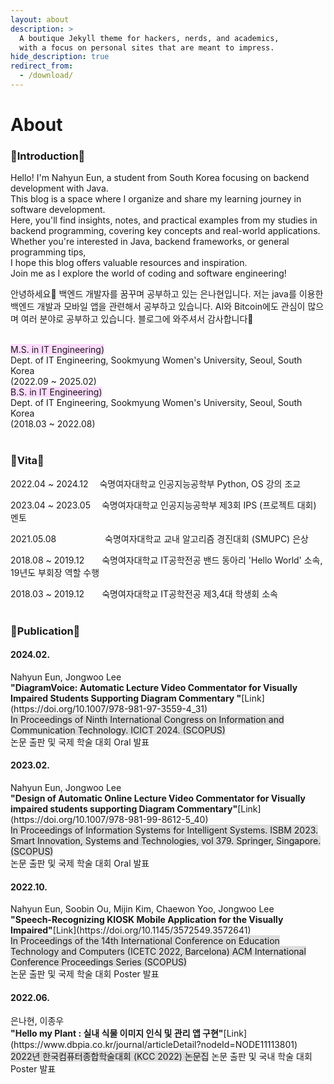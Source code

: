 ```yaml
---
layout: about
description: >
  A boutique Jekyll theme for hackers, nerds, and academics,
  with a focus on personal sites that are meant to impress.
hide_description: true
redirect_from:
  - /download/
---
```


# About

<!--author-->

<h3>🩷Introduction🩷</h3>

Hello! I'm Nahyun Eun, a student from South Korea focusing on backend development with Java. <br>
This blog is a space where I organize and share my learning journey in software development. <br>
Here, you'll find insights, notes, and practical examples from my studies in backend programming, covering key concepts and real-world applications. <br>
Whether you're interested in Java, backend frameworks, or general programming tips, <br>
I hope this blog offers valuable resources and inspiration. <br>
Join me as I explore the world of coding and software engineering!<br>

안녕하세요👋 백엔드 개발자를 꿈꾸며 공부하고 있는 은나현입니다.
저는 java를 이용한 백엔드 개발과 모바일 앱을 관련해서 공부하고 있습니다.
AI와 Bitcoin에도 관심이 많으며 여러 분야로 공부하고 있습니다.
블로그에 와주셔서 감사합니다🤗<br><br>

<span style="background-color:#FFDDFF">M.S. in IT Engineering)</span> <br>
Dept. of IT Engineering, Sookmyung Women's University, Seoul, South Korea <br>
(2022.09 ~ 2025.02) <br>
<span style="background-color:#FFDDFF">B.S. in IT Engineering)</span> <br>
Dept. of IT Engineering, Sookmyung Women's University, Seoul, South Korea <br>
(2018.03 ~ 2022.08) <br><br>


<h3>🔹Vita🔹</h3>

2022.04 ~ 2024.12	　숙명여자대학교 인공지능공학부 Python, OS 강의 조교 <br>

2023.04 ~ 2023.05	　숙명여자대학교 인공지능공학부 제3회 IPS (프로젝트 대회) 멘토 <br>

2021.05.08 　　　　　 숙명여자대학교 교내 알고리즘 경진대회 (SMUPC) 은상	<br>

2018.08 ~ 2019.12　　숙명여자대학교 IT공학전공 밴드 동아리 'Hello World' 소속, 19년도 부회장 역할 수행 <br>

2018.03 ~ 2019.12　　숙명여자대학교 IT공학전공 제3,4대 학생회 소속 <br><br>

<h3>🔶Publication🔶</h3>

<h4>2024.02.	</h4>
Nahyun Eun, Jongwoo Lee<br>
<strong>"DiagramVoice: Automatic Lecture Video Commentator for Visually Impaired Students Supporting Diagram Commentary "</strong>[Link](https://doi.org/10.1007/978-981-97-3559-4_31)<br>
<span style="background-color:#DDDDDD">In Proceedings of Ninth International Congress on Information and Communication Technology. ICICT 2024. (SCOPUS)</span><br>
논문 출판 및 국제 학술 대회 Oral 발표<br>

<h4>2023.02.	</h4>
Nahyun Eun, Jongwoo Lee<br>
<strong>"Design of Automatic Online Lecture Video Commentator for Visually impaired students supporting Diagram Commentary"</strong>[Link](https://doi.org/10.1007/978-981-99-8612-5_40)<br>
<span style="background-color:#DDDDDD">In Proceedings of Information Systems for Intelligent Systems. ISBM 2023. Smart Innovation, Systems and Technologies, vol 379. Springer, Singapore. (SCOPUS)</span><br>
논문 출판 및 국제 학술 대회 Oral 발표<br>

<h4>2022.10.	</h4>
Nahyun Eun, Soobin Ou, Mijin Kim, Chaewon Yoo, Jongwoo Lee<br>
<strong>"Speech-Recognizing KIOSK Mobile Application for the Visually Impaired"</strong>[Link](https://doi.org/10.1145/3572549.3572641)<br>
<span style="background-color:#DDDDDD">In Proceedings of the 14th International Conference on Education Technology and Computers (ICETC 2022, Barcelona)
ACM International Conference Proceedings Series (SCOPUS)</span><br>
논문 출판 및 국제 학술 대회 Poster 발표<br>

<h4>2022.06.	</h4>
은나현, 이종우<br>
<strong>"Hello my Plant : 실내 식물 이미지 인식 및 관리 앱 구현"</strong>[Link](https://www.dbpia.co.kr/journal/articleDetail?nodeId=NODE11113801)<br>
<span style="background-color:#DDDDDD">2022년 한국컴퓨터종합학술대회 (KCC 2022) 논문집</span>
논문 출판 및 국내 학술 대회 Poster 발표<br>

[blog]: /
[portfolio]: https://hydejack.com/examples/
[resume]: https://hydejack.com/resume/
[download]: https://hydejack.com/download/
[welcome]: https://hydejack.com/
[forms]: https://hydejack.com/forms-by-example/

[features]: #features
[news]: #build-an-audience
[syntax]: syntax-highlighting
[latex]: #beautiful-math
[dark]: https://hydejack.com/blog/hydejack/2018-09-01-introducing-dark-mode/
[search]: https://hydejack.com/#_search-input
[grid]: https://hydejack.com/blog/hydejack/

[lic]: LICENSE.md
[pro]: licenses/PRO.md
[docs]: docs/README.md
[ofln]: docs/advanced.md#enabling-offline-support
[math]: docs/writing.md#adding-math

[kit]: https://github.com/hydecorp/hydejack-starter-kit/releases
[src]: https://github.com/hydecorp/hydejack
[gem]: https://rubygems.org/gems/jekyll-theme-hydejack
[buy]: https://gum.co/nuOluY

[gpss]: https://developers.google.com/speed/pagespeed/insights/?url=https%3A%2F%2Fhydejack.com%2Fdocs%2F
[rouge]: http://rouge.jneen.net
[katex]: https://khan.github.io/KaTeX/
[mathjax]: https://www.mathjax.org/
[tinyletter]: https://tinyletter.com/
